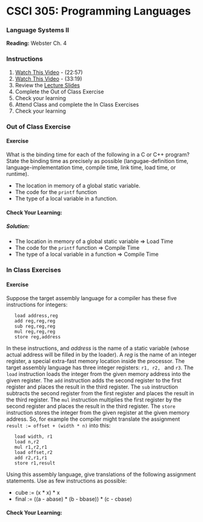 # CSCI 305: Programming Languages

### Language Systems II

**Reading:** Webster Ch. 4

### Instructions
1. [Watch This Video](https://youtu.be/11FPzprkaoE) - (22:57)
2. [Watch This Video](https://youtu.be/B-dlSRCkdMY) - (33:19)
3. Review the [Lecture Slides](slides/Lecture10_12.pdf)
4. Complete the Out of Class Exercise
5. Check your learning
6. Attend Class and complete the In Class Exercises
7. Check your learning

### Out of Class Exercise

#### Exercise

What is the binding time for each of the following in a C or C++ program? State the binding time as precisely as possible (langugae-definition time, language-implementation time, compile time, link time, load time, or runtime).

* The location in memory of a global static variable.
* The code for the `printf` function
* The type of a local variable in a function.

#### Check Your Learning:

##### Solution:

* The location in memory of a global static variable => Load Time
* The code for the `printf` function => Compile Time
* The type of a local variable in a function => Compile Time

### In Class Exercises

#### Exercise

Suppose the target assembly language for a compiler has these five instructions for integers:

```
   load address,reg
   add reg,reg,reg
   sub reg,reg,reg
   mul reg,reg,reg
   store reg,address
```

In these instructions, and *address* is the name of a static variable (whose actual address will be filled in by the loader). A *reg* is the name of an integer register, a special extra-fast memory location inside the processor. The target assembly language has three integer registers: `r1, r2, ` and `r3`. The `load` instruction loads the integer from the given memory address into the given register. The `add` instruction adds the second register to the first register and places the result in the third register. The `sub` instruction subtracts the second register from the first register and places the result in the third register. The `mul` instruction multiplies the first register by the second register and places the result in the third register. The `store` instruction stores the integer from the given register at the given memory address. So, for example the compiler might translate the assignment `result := offset + (width * n)` into this:

```
   load width, r1
   load n,r2
   mul r1,r2,r1
   load offset,r2
   add r2,r1,r1
   store r1,result
```

Using this assembly language, give translations of the following assignment statements. Use as few instructions as possible:

* cube := (x * x) * x
* final := ((a - abase) * (b - bbase)) * (c - cbase)

#### Check Your Learning:

<!--
##### [Solution Video](https://youtu.be/buUvlIPm2_c) - (05:44)

##### Solution:

* `cube := (x * x) * x`

```
   load x, r1
   mul r1, r1, r2
   mul r2, r1, r1
   store r1, cube
```

* `final := ((a - abase) * (b - bbase)) * (c - cbase)`

```
   load a, r1
   load abase, r2
   sub r1, r2, r1
   load b, r2
   load bbase, r3
   sub r2, r3, r2
   mul r1, r2, r1
   load c, r2
   load cbase, r3
   sub r2, r3, r2
   mul r1, r2, r1
   store r1, final
```
-->
